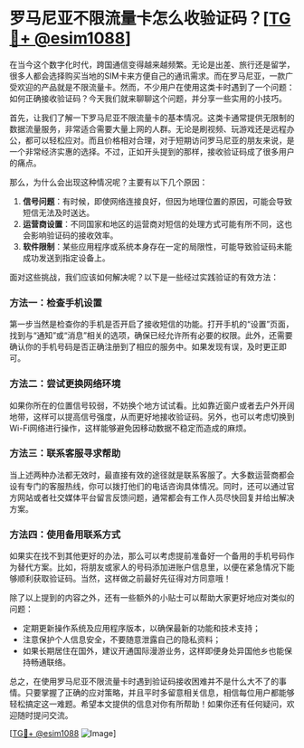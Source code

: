 # 罗马尼亚不限流量卡怎么收验证码？[[TG💪+ @esim1088](https://t.me/s/esim1088)]

在当今这个数字化时代，跨国通信变得越来越频繁。无论是出差、旅行还是留学，很多人都会选择购买当地的SIM卡来方便自己的通讯需求。而在罗马尼亚，一款广受欢迎的产品就是不限流量卡。然而，不少用户在使用这类卡时遇到了一个问题：如何正确接收验证码？今天我们就来聊聊这个问题，并分享一些实用的小技巧。

首先，让我们了解一下罗马尼亚不限流量卡的基本情况。这类卡通常提供无限制的数据流量服务，非常适合需要大量上网的人群。无论是刷视频、玩游戏还是远程办公，都可以轻松应对。而且价格相对合理，对于短期访问罗马尼亚的朋友来说，是一个非常经济实惠的选择。不过，正如开头提到的那样，接收验证码成了很多用户的痛点。

那么，为什么会出现这种情况呢？主要有以下几个原因：

1. **信号问题**：有时候，即使网络连接良好，但因为地理位置的原因，可能会导致短信无法及时送达。
2. **运营商设置**：不同国家和地区的运营商对短信的处理方式可能有所不同，这也会影响验证码的接收效率。
3. **软件限制**：某些应用程序或系统本身存在一定的局限性，可能导致验证码未能成功发送到指定设备上。

面对这些挑战，我们应该如何解决呢？以下是一些经过实践验证的有效方法：

### 方法一：检查手机设置

第一步当然是检查你的手机是否开启了接收短信的功能。打开手机的“设置”页面，找到与“通知”或“消息”相关的选项，确保已经允许所有必要的权限。此外，还需要确认你的手机号码是否正确注册到了相应的服务中。如果发现有误，及时更正即可。

### 方法二：尝试更换网络环境

如果你所在的位置信号较弱，不妨换个地方试试看。比如靠近窗户或者去户外开阔地带，这样可以提高信号强度，从而更好地接收验证码。另外，也可以考虑切换到Wi-Fi网络进行操作，这样能够避免因移动数据不稳定而造成的麻烦。

### 方法三：联系客服寻求帮助

当上述两种办法都无效时，最直接有效的途径就是联系客服了。大多数运营商都会设有专门的客服热线，你可以拨打他们的电话咨询具体情况。同时，还可以通过官方网站或者社交媒体平台留言反馈问题，通常都会有工作人员尽快回复并给出解决方案。

### 方法四：使用备用联系方式

如果实在找不到其他更好的办法，那么可以考虑提前准备好一个备用的手机号码作为替代方案。比如，将朋友或家人的号码添加进账户信息里，以便在紧急情况下能够顺利获取验证码。当然，这样做之前最好先征得对方同意哦！

除了以上提到的内容之外，还有一些额外的小贴士可以帮助大家更好地应对类似的问题：

- 定期更新操作系统及应用程序版本，以确保最新的功能和技术支持；
- 注意保护个人信息安全，不要随意泄露自己的隐私资料；
- 如果长期居住在国外，建议开通国际漫游业务，这样即便身处异国他乡也能保持畅通联络。

总之，在使用罗马尼亚不限流量卡时遇到验证码接收困难并不是什么大不了的事情。只要掌握了正确的应对策略，并且平时多留意相关信息，相信每位用户都能够轻松搞定这一难题。希望本文提供的信息对你有所帮助！如果你还有任何疑问，欢迎随时提问交流。

[[TG💪+ @esim1088](https://t.me/s/esim1088) ![Image](https://i.postimg.cc/4NQfJmqS/Snipaste-2025-05-13-00-14-12.png)]